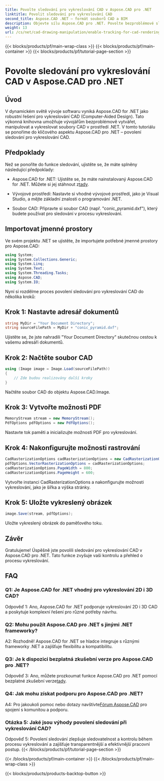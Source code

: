 ```yaml
---
title: Povolte sledování pro vykreslování CAD v Aspose.CAD pro .NET
linktitle: Povolit sledování pro vykreslování CAD
second_title: Aspose.CAD .NET – formát souborů CAD a BIM
description: Objevte sílu Aspose.CAD pro .NET. Povolte bezproblémové sledování pro vykreslování CAD. Postupujte podle našeho podrobného průvodce pro lepší ovládání a efektivitu.
weight: 13
url: /cs/net/cad-drawing-manipulation/enable-tracking-for-cad-rendering/
---
```


{{< blocks/products/pf/main-wrap-class >}}
{{< blocks/products/pf/main-container >}}
{{< blocks/products/pf/tutorial-page-section >}}

# Povolte sledování pro vykreslování CAD v Aspose.CAD pro .NET

## Úvod

V dynamickém světě vývoje softwaru vyniká Aspose.CAD for .NET jako robustní řešení pro vykreslování CAD (Computer-Aided Design). Tato výkonná knihovna umožňuje vývojářům bezproblémově vytvářet, manipulovat a vykreslovat soubory CAD v prostředí .NET. V tomto tutoriálu se ponoříme do klíčového aspektu Aspose.CAD pro .NET – povolení sledování pro vykreslování CAD.

## Předpoklady

Než se ponoříte do funkce sledování, ujistěte se, že máte splněny následující předpoklady:

-  Aspose.CAD for .NET: Ujistěte se, že máte nainstalovaný Aspose.CAD for .NET. Můžete si jej stáhnout z[tady](https://releases.aspose.com/cad/net/).

- Vývojové prostředí: Nastavte si vhodné vývojové prostředí, jako je Visual Studio, a mějte základní znalosti o programování .NET.

- Soubor CAD: Připravte si soubor CAD (např. "conic_pyramid.dxf"), který budete používat pro sledování v procesu vykreslování.

## Importovat jmenné prostory

Ve svém projektu .NET se ujistěte, že importujete potřebné jmenné prostory pro Aspose.CAD:

```csharp
using System;
using System.Collections.Generic;
using System.Linq;
using System.Text;
using System.Threading.Tasks;
using Aspose.CAD;
using System.IO;
```

Nyní si rozdělme proces povolení sledování pro vykreslování CAD do několika kroků:

## Krok 1: Nastavte adresář dokumentů

```csharp
string MyDir = "Your Document Directory";
string sourceFilePath = MyDir + "conic_pyramid.dxf";
```

Ujistěte se, že jste nahradili "Your Document Directory" skutečnou cestou k vašemu adresáři dokumentů.

## Krok 2: Načtěte soubor CAD

```csharp
using (Image image = Image.Load(sourceFilePath))
{
    // Zde budou realizovány další kroky
}
```

Načtěte soubor CAD do objektu Aspose.CAD.Image.

## Krok 3: Vytvořte možnosti PDF

```csharp
MemoryStream stream = new MemoryStream();
PdfOptions pdfOptions = new PdfOptions();
```

Nastavte tok paměti a inicializujte možnosti PDF pro vykreslování.

## Krok 4: Nakonfigurujte možnosti rastrování

```csharp
CadRasterizationOptions cadRasterizationOptions = new CadRasterizationOptions();
pdfOptions.VectorRasterizationOptions = cadRasterizationOptions;
cadRasterizationOptions.PageWidth = 800;
cadRasterizationOptions.PageHeight = 600;
```

Vytvořte instanci CadRasterizationOptions a nakonfigurujte možnosti vykreslování, jako je šířka a výška stránky.

## Krok 5: Uložte vykreslený obrázek

```csharp
image.Save(stream, pdfOptions);
```

Uložte vykreslený obrázek do paměťového toku.

## Závěr

Gratulujeme! Úspěšně jste povolili sledování pro vykreslování CAD v Aspose.CAD pro .NET. Tato funkce zvyšuje vaši kontrolu a přehled o procesu vykreslování.

## FAQ

### Q1: Je Aspose.CAD for .NET vhodný pro vykreslování 2D i 3D CAD?

Odpověď 1: Ano, Aspose.CAD for .NET podporuje vykreslování 2D i 3D CAD a poskytuje komplexní řešení pro různé potřeby návrhu.

### Q2: Mohu použít Aspose.CAD pro .NET s jinými .NET frameworky?

A2: Rozhodně! Aspose.CAD for .NET se hladce integruje s různými frameworky .NET a zajišťuje flexibilitu a kompatibilitu.

### Q3: Je k dispozici bezplatná zkušební verze pro Aspose.CAD pro .NET?

 Odpověď 3: Ano, můžete prozkoumat funkce Aspose.CAD pro .NET pomocí bezplatné zkušební verze[tady](https://releases.aspose.com/).

### Q4: Jak mohu získat podporu pro Aspose.CAD pro .NET?

 A4: Pro jakoukoli pomoc nebo dotazy navštivte[Fórum Aspose.CAD](https://forum.aspose.com/c/cad/19) pro spojení s komunitou a podporu.

### Otázka 5: Jaké jsou výhody povolení sledování při vykreslování CAD?

Odpověď 5: Povolení sledování zlepšuje sledovatelnost a kontrolu během procesu vykreslování a zajišťuje transparentnější a efektivnější pracovní postup.
{{< /blocks/products/pf/tutorial-page-section >}}

{{< /blocks/products/pf/main-container >}}
{{< /blocks/products/pf/main-wrap-class >}}

{{< blocks/products/products-backtop-button >}}
